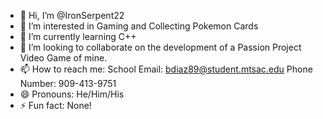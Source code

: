 - 👋 Hi, I’m @IronSerpent22
- 👀 I’m interested in Gaming and Collecting Pokemon Cards
- 🌱 I’m currently learning C++
- 💞️ I’m looking to collaborate on the development of a Passion Project Video Game of mine.
- 📫 How to reach me: School Email: bdiaz89@student.mtsac.edu Phone Number: 909-413-9751
- 😄 Pronouns: He/Him/His
- ⚡ Fun fact: None!

<!---
IronSerpent22/IronSerpent22 is a ✨ special ✨ repository because its `README.md` (this file) appears on your GitHub profile.
You can click the Preview link to take a look at your changes.
--->
